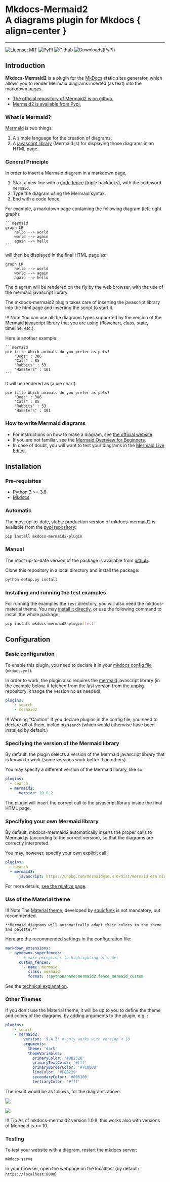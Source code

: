 # Mkdocs-Mermaid2<br>A diagrams plugin for Mkdocs { align=center }

---

[![License: MIT](https://img.shields.io/badge/License-MIT-yellow.svg)](https://opensource.org/licenses/MIT)
[![PyPI](https://img.shields.io/pypi/v/mkdocs-mermaid2-plugin)](https://pypi.org/project/mkdocs-mermaid2-plugin/)
![Github](https://img.shields.io/github/v/tag/fralau/mkdocs-mermaid2-plugin?label=github%20tag)
![Downloads(PyPI)](https://img.shields.io/pypi/dm/mkdocs-mermaid2-plugin)


## Introduction
**Mkdocs-Mermaid2** is a plugin for the [MkDocs](https://www.mkdocs.org/) 
static sites generator, which allows you 
to render Mermaid diagrams inserted (as text) into the markdown pages.

- [The official repository of Mermaid2 is on github.](https://github.com/fralau/mkdocs-mermaid2-plugin)
- [Mermaid2 is available from Pypi.](https://pypi.org/project/mkdocs-mermaid2-plugin/)

### What is Mermaid?

[Mermaid](https://mermaid.js.org/intro/) is two things: 

1. A simple language for the creation of diagrams.
2. A [javascript library](https://github.com/mermaid-js/mermaid) (Mermaid.js) 
   for displaying those diagrams in an HTML page.

### General Principle
In order to insert a Mermaid diagram in a markdown page, 

1. Start a new line with a [code fence](https://www.markdownguide.org/extended-syntax/#fenced-code-blocks) (triple backticks),
    with the codeword `mermaid`.
2. Type the diagram using the Mermaid syntax.
2. End with a code fence.




For example, a markdown page containing the following diagram (left-right graph):

    ```mermaid
    graph LR
        hello --> world
        world --> again
        again --> hello
    ```

will then be displayed in the final HTML page as:

```mermaid
graph LR
    hello --> world
    world --> again
    again --> hello
```

The diagram will be rendered on the fly by the web browser,
with the use of the mermaid javascript library. 

The mkdocs-mermaid2 plugin takes care of inserting the javascript library into
the html page and inserting the script to start it.


!!! Note
    You can use all the diagrams types supported by the version of the Mermaid 
    javascript library that you are using (flowchart, class, state, timeline, 
    etc.).


Here is another example:


    ```mermaid
    pie title Which animals do you prefer as pets?
        "Dogs" : 386
        "Cats" : 85
        "Rabbits" : 53
        "Hamsters" : 101
    ```

It will be rendered as (a pie chart):
```mermaid
pie title Which animals do you prefer as pets?
    "Dogs" : 386
    "Cats" : 85
    "Rabbits" : 53
    "Hamsters" : 101
```



### How to write Mermaid diagrams

* For instructions on how to make a diagram, see [the official website](https://mermaid.js.org).
* If you are not familiar, see the [Mermaid Overview for Beginners](https://mermaid.js.org/community/n00b-overview.html).
* In case of doubt, you will want to test your diagrams in the [Mermaid Live Editor](https://mermaid.live).




## Installation

### Pre-requisites

* Python 3 >= 3.6
* [Mkdocs](https://www.mkdocs.org/user-guide/installation/)

### Automatic

The most up-to-date, stable production version of mkdocs-mermaid2 is available from the [pypi repository](https://pypi.org/project/mkdocs-mermaid2-plugin/):

```bash
pip install mkdocs-mermaid2-plugin
```

### Manual
The most up-to-date version of the package is available from [github](https://github.com/fralau/mkdocs-mermaid2-plugin).

Clone this repository in a local directory and install the package:

```bash
python setup.py install
```

### Installing and running the test examples
For running the examples the `test` directory, 
you will also need the mkdocs-material theme. You may 
[install it directly](https://squidfunk.github.io/mkdocs-material/getting-started/),
or use the following command to install the whole package:

```bash
pip install mkdocs-mermaid2-plugin[test]
```





## Configuration

### Basic configuration
To enable this plugin, you need to declare it in your [mkdocs config file](https://www.mkdocs.org/user-guide/configuration/)
(`mkdocs.yml`).

In order to work, the plugin also requires the
[mermaid](https://www.npmjs.com/package/mermaid) javascript
library (in the example below, it fetched from the last version
from the [unpkg](https://unpkg.com/) repository; change the version
no as needed).

```yaml
plugins:
    - search
    - mermaid2
```
!!! Warning "Caution"
    If you declare plugins in the config file, you need to declare _all_ of them, 
    including `search` (which would otherwise have been installed by default.)




### Specifying the version of the Mermaid library

By default, the plugin selects a version of the Mermaid javascript library
that is known to work (some versions work better than others).

You may specify a different version of the Mermaid library, like so:

```yaml
plugins:
  - search
  - mermaid2:
      version: 10.0.2
```

The plugin will insert the correct call to the javascript library
inside the final HTML page.


### Specifying your own Mermaid library

By default, mkdocs-mermaid2 automatically inserts the proper calls to
Mermaid.js (according to the correct version),
so that the diagrams are correctly interpreted.

You may, however, specify your own explicit call:

```yaml
plugins:
  - search
  - mermaid2:
      javascript: https://unpkg.com/mermaid@10.4.0/dist/mermaid.esm.min.mjs
```

For more details, [see the relative page](../library).




### Use of the Material theme

!!! Note
    The [Material theme](https://squidfunk.github.io/mkdocs-material/), 
    developed by [squidfunk](https://github.com/squidfunk)
    is not mandatory, but recommended.

    **Mermaid diagrams will automatically adapt their colors to the theme
    and palette.**

Here are the recommended settings in the configuration file:

```yaml
markdown_extensions:
  - pymdownx.superfences:
        # make exceptions to highlighting of code:
      custom_fences:
        - name: mermaid
          class: mermaid
          format: !!python/name:mermaid2.fence_mermaid_custom

```

See the [technical explanation](superfences/#usage-for-the-material-theme).


### Other Themes

If you don't use the Material theme, it will be up to you to define the
theme and colors of the diagrams, by adding arguments to the plugin, e.g. :

```yaml
plugins:
    - search
    - mermaid2:
        version: '9.4.3' # only works with version < 10
        arguments:
          theme: 'dark'
          themeVariables:
            primaryColor: '#BB2528'
            primaryTextColor: '#fff'
            primaryBorderColor: '#7C0000'
            lineColor: '#F8B229'
            secondaryColor: '#006100'
            tertiaryColor: '#fff'
```
The result would be as follows, for the diagrams above:

![](img/custom_colors1.png)

![](img/custom_colors2.png)

!!! Tip
    As of mkdocs-mermaid2 version 1.0.8, this works also with versions of Mermaid.js >= 10. 
    


### Testing

To test your website with a diagram, restart the mkdocs server:

    mkdocs serve

In your browser, open the webpage on the localhost
(by default: `https://localhost:8000`)

